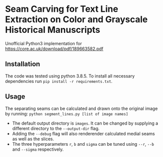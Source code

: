 # Seam Carving for Text Line Extraction on Color and Grayscale Historical Manuscripts

Unofficial Python3 implementation for https://core.ac.uk/download/pdf/189663582.pdf

## Installation

The code was tested using python 3.8.5.
To install all necessary dependencies run `pip install -r requirements.txt`.

## Usage

The separating seams can be calculated and drawn onto the original image by running: 
`python segment_lines.py [list of image names]`  
- The default output directory is `images`. It can be changed by supplying a different directory to the `--output-dir` flag.  
- Adding the `--debug` flag will also renderender calculated medial seams as well as the slices.
- The three hyperparameters `r`, `b` and `sigma` can be tuned using `--r`, `--b` and `--sigma` respectively.